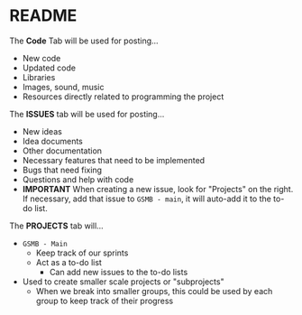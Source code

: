 # README

The **Code** Tab will be used for posting...
  - New code
  - Updated code
  - Libraries
  - Images, sound, music
  - Resources directly related to programming the project

The **ISSUES** tab will be used for posting...
  - New ideas
  - Idea documents
  - Other documentation
  - Necessary features that need to be implemented
  - Bugs that need fixing
  - Questions and help with code
  - **IMPORTANT** When creating a new issue, look for "Projects" on the right. If necessary, add that issue to `GSMB - main`, it will auto-add it to the to-do list.

The **PROJECTS** tab will...
  - `GSMB - Main`
    - Keep track of our sprints
    - Act as a to-do list
      - Can add new issues to the to-do lists
  - Used to create smaller scale projects or "subprojects"
    - When we break into smaller groups, this could be used by each group to keep track of their progress
